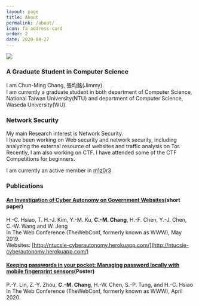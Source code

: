 ```yaml
---
layout: page
title: About
permalink: /about/
icon: fa-address-card
order: 2
date: 2020-04-27
---
```


![](https://www.csie.ntu.edu.tw/~r08922004/webpage/profile.jpg)


### A Graduate Student in Computer Science

I am Chun-Ming Chang, 張均銘(Jimmy).<br /> I am currently a graduate student in both department of Computer Science, National Taiwan University(NTU) and department of Computer Science, Waseda University(WU).<br />

### Network Security

My main Research interest is Network Security.<br />
I have been working on Web security and network security, including analyzing the external resource of websites and traffic analysis on Tor.<br />
Recently, I am also working on CTF. I have attended some of the CTF Competitions for beginners.<br />

I am currently an active member in [m1z0r3](https://ctftime.org/team/7694)

### Publications

#### **[An Investigation of Cyber Autonomy on Government Websites](https://www.csie.ntu.edu.tw/~r08922004/webpage/2019_WWW.pdf)**(short paper)<br />
H.-C. Hsiao, T. H.-J. Kim, Y.-M. Ku, **C.-M. Chang**, H.-F. Chen, Y.-J. Chen, C.-W. Wang and W. Jeng<br />
In The Web Conference (TheWebConf, formerly known as WWW), May 2019.<br/>
Websites: [http://ntucsie-cyberautonomy.herokuapp.com/](http://ntucsie-cyberautonomy.herokuapp.com/)

#### **[Keeping passwords in your pocket: Managing password locally with mobile fingerprint sensors](https://www.csie.ntu.edu.tw/~r08922004/webpage/2020_WWW.pdf)**(Poster)<br />
P.-Y. Lin, Z.-Y. Zhou, **C.-M. Chang**, H.-W. Chen, S.-P. Tung, and H.-C. Hsiao<br />
In The Web Conference (TheWebConf, formerly known as WWW), April 2020.
